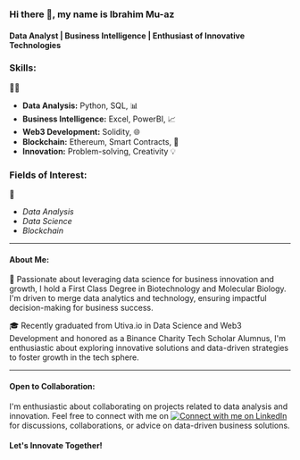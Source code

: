 ### Hi there 👋, my name is Ibrahim Mu-az

#### Data Analyst | Business Intelligence | Enthusiast of Innovative Technologies 

### Skills:
👨‍💻
- **Data Analysis:** Python, SQL, 📊
- **Business Intelligence:** Excel, PowerBI, 📈
- **Web3 Development:** Solidity, 🌐
- **Blockchain:** Ethereum, Smart Contracts, 🧱
- **Innovation:** Problem-solving, Creativity 💡
 

### Fields of Interest:
🚀
- *Data Analysis*
- *Data Science*
- *Blockchain*

---
#### About Me:

🚀 Passionate about leveraging data science for business innovation and growth, I hold a First Class Degree in Biotechnology and Molecular Biology. I'm driven to merge data analytics and technology, ensuring impactful decision-making for business success.

🎓 Recently graduated from Utiva.io in Data Science and Web3 Development and honored as a Binance Charity Tech Scholar Alumnus, I'm enthusiastic about exploring innovative solutions and data-driven strategies to foster growth in the tech sphere.

---

#### Open to Collaboration:

I'm enthusiastic about collaborating on projects related to data analysis and innovation. Feel free to connect with me on
[![Connect with me on LinkedIn](https://img.shields.io/badge/LinkedIn-Connect-blue.svg)](https://www.linkedin.com/in/mu-az) for discussions, collaborations, or advice on data-driven business solutions.

#### Let's Innovate Together!


<!--
**muazgh1/muazgh1** is a ✨ _special_ ✨ repository because its `README.md` (this file) appears on your GitHub profile.

Here are some ideas to get you started:

- 🔭 I’m currently working on ...
- 🌱 I’m currently learning ...
- 👯 I’m looking to collaborate on ...
- 🤔 I’m looking for help with ...
- 💬 Ask me about ...
- 📫 How to reach me: ...
- 😄 Pronouns: ...
- ⚡ Fun fact: ...
-->
